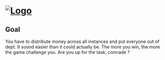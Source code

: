 # [![Logo](https://badgen.net/badge/Socialism/Simulator/red)](https://gmartigny.github.io/socialismSimulator/)

## Goal

You have to distribute money across all instances and put everyone out of dept. It sound easier than it could actually be. The more you win, the more the game challenge you.
Are you up for the task, comrade ?
